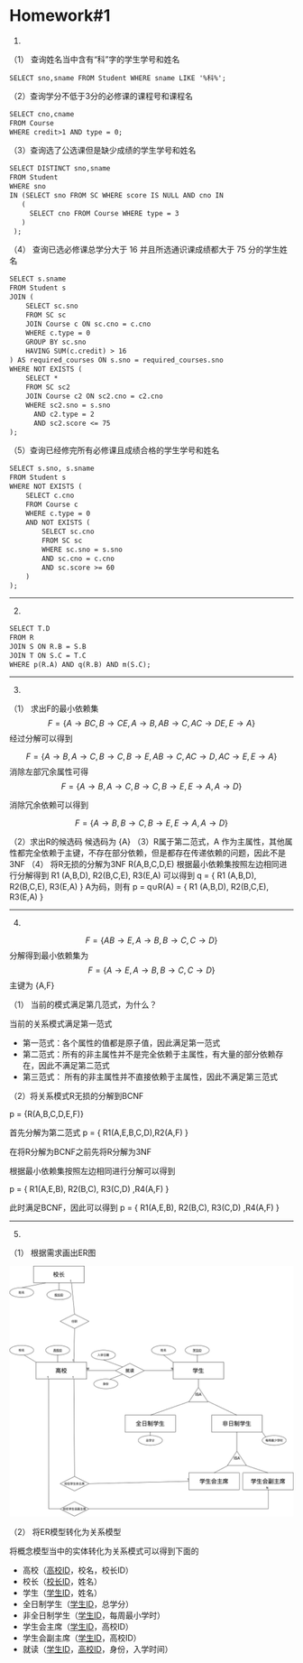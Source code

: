 # Homework#1

1.
（1） 查询姓名当中含有“科”字的学生学号和姓名

```mysql
SELECT sno,sname FROM Student WHERE sname LIKE '%科%';
```

（2）查询学分不低于3分的必修课的课程号和课程名

```mysql
SELECT cno,cname
FROM Course
WHERE credit>1 AND type = 0;
```

（3）查询选了公选课但是缺少成绩的学生学号和姓名

```mysql
SELECT DISTINCT sno,sname 
FROM Student 
WHERE sno 
IN (SELECT sno FROM SC WHERE score IS NULL AND cno IN
   (
     SELECT cno FROM Course WHERE type = 3
   )
 );
```

（4） 查询已选必修课总学分大于 16 并且所选通识课成绩都大于 75 分的学生姓名

```mysql
SELECT s.sname
FROM Student s
JOIN (
    SELECT sc.sno
    FROM SC sc
    JOIN Course c ON sc.cno = c.cno
    WHERE c.type = 0
    GROUP BY sc.sno
    HAVING SUM(c.credit) > 16
) AS required_courses ON s.sno = required_courses.sno
WHERE NOT EXISTS (
    SELECT *
    FROM SC sc2
    JOIN Course c2 ON sc2.cno = c2.cno
    WHERE sc2.sno = s.sno
      AND c2.type = 2
      AND sc2.score <= 75
);

```

（5）查询已经修完所有必修课且成绩合格的学生学号和姓名

```mysql
SELECT s.sno, s.sname
FROM Student s
WHERE NOT EXISTS (
    SELECT c.cno
    FROM Course c
    WHERE c.type = 0  
    AND NOT EXISTS (
        SELECT sc.cno
        FROM SC sc
        WHERE sc.sno = s.sno
        AND sc.cno = c.cno 
        AND sc.score >= 60 
    )
);

```

---------



2. 

```mysql
SELECT T.D
FROM R 
JOIN S ON R.B = S.B
JOIN T ON S.C = T.C
WHERE p(R.A) AND q(R.B) AND m(S.C);
```

----
3. 

（1） 求出F的最小依赖集
$$
F = \{A\rightarrow BC, B\rightarrow CE, A\rightarrow B, AB\rightarrow C, AC\rightarrow DE, E\rightarrow A \}
$$
经过分解可以得到

$$
F = \{A\rightarrow B,A\rightarrow C, B\rightarrow C, B\rightarrow E, AB\rightarrow C, AC\rightarrow D,AC\rightarrow E, E\rightarrow A \}
$$
消除左部冗余属性可得
$$
F = \{A\rightarrow B,A\rightarrow C, B\rightarrow C, B\rightarrow E, E\rightarrow A , A\rightarrow D\}
$$

消除冗余依赖可以得到

$$
F = \{A\rightarrow B, B\rightarrow C, B\rightarrow E,  E\rightarrow A, A\rightarrow D \}
$$

（2）求出R的候选码
候选码为 {A}
（3）R属于第二范式，A 作为主属性，其他属性都完全依赖于主键，不存在部分依赖，但是都存在传递依赖的问题，因此不是3NF
（4） 将R无损的分解为3NF
R(A,B,C,D,E) 根据最小依赖集按照左边相同进行分解得到
R1 (A,B,D), R2(B,C,E), R3(E,A)
可以得到 q = { R1 (A,B,D), R2(B,C,E), R3(E,A) }
A为码，则有 p = q$\cup$R(A) =   { R1 (A,B,D), R2(B,C,E), R3(E,A) }

-----

4.
$$
F = \{ AB\rightarrow E, A\rightarrow B, B\rightarrow C,C\rightarrow D \}
$$
分解得到最小依赖集为
$$
F = \{ A\to E, A\to B, B\rightarrow C,C\rightarrow D \}
$$
主键为 {A,F}

（1） 当前的模式满足第几范式，为什么？

当前的关系模式满足第一范式

+ 第一范式：各个属性的值都是原子值，因此满足第一范式
+ 第二范式：所有的非主属性并不是完全依赖于主属性，有大量的部分依赖存在，因此不满足第二范式
+ 第三范式： 所有的非主属性并不直接依赖于主属性，因此不满足第三范式

（2）将关系模式R无损的分解到BCNF

p = {R(A,B,C,D,E,F)}

首先分解为第二范式 p = { R1(A,E,B,C,D),R2(A,F) }

在将R分解为BCNF之前先将R分解为3NF

根据最小依赖集按照左边相同进行分解可以得到

p = { R1(A,E,B), R2(B,C), R3(C,D) ,R4(A,F) }

此时满足BCNF，因此可以得到 p = { R1(A,E,B), R2(B,C), R3(C,D) ,R4(A,F) }

------

5. 

（1） 根据需求画出ER图

![adb_homework1_5.drawio](./img/adb_homework1_5.drawio.png)

（2） 将ER模型转化为关系模型

将概念模型当中的实体转化为关系模式可以得到下面的

+ 高校（<u>高校ID</u>，校名，校长ID）
+ 校长（<u>校长ID</u>，姓名）
+ 学生（<u>学生ID</u>，姓名）
+ 全日制学生（<u>学生ID</u>，总学分）
+ 非全日制学生（<u>学生ID</u>，每周最小学时）
+ 学生会主席（<u>学生ID</u>，高校ID）
+ 学生会副主席（<u>学生ID</u>，高校ID）
+ 就读（<u>学生ID</u>，<u>高校ID</u>，身份，入学时间）